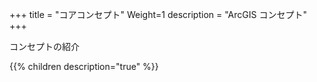 +++
title = "コアコンセプト"
Weight=1
description = "ArcGIS コンセプト"
+++

コンセプトの紹介

{{% children description="true"   %}}
